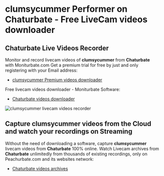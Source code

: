 # clumsycummer Performer on Chaturbate - Free LiveCam videos downloader

## Chaturbate Live Videos Recorder

Monitor and record livecam videos of **clumsycummer** from **Chaturbate** with Moniturbate.com
Get a premium trial for free by just and only registering with your Email address:
* [clumsycummer Premium videos downloader](https://moniturbate.com/request-demo-licence-key.html)

Free livecam videos downloader - Moniturbate Software:
* [Chaturbate videos downloader](https://moniturbate.com/moniturbate-download-software.html)

![clumsycummer livecam videos recorder](https://peachurnet.com/templates/moniturbate-software.png)


## Capture clumsycummer videos from the Cloud and watch your recordings on Streaming

Without the need of downloading a software, capture **clumsycummer** livecam videos from **Chaturbate** 100% online.
Watch Livecam archives from **Chaturbate** unlimitedly from thousands of existing recordings, only on Peachurbate.com and its websites network:
* [Chaturbate videos archives](https://peachurnet.com/)